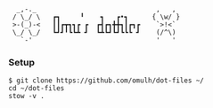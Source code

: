 ```
  _,-._                              ,   ,
 / \_/ \   ┏┓     ╹    ┓   ┏•┓      { \w/ }
 >-(_)-<   ┃┃┏┳┓┓┏ ┏  ┏┫┏┓╋╋┓┃┏┓┏    `>!<`
 \_/ \_/   ┗┛┛╹┗┗┻ ┛  ┗┻┗┛┗┛┗┗┗ ┛    (/^\)
   `-'                               '   '
```

### Setup

`$ git clone https://github.com/omulh/dot-files ~/`  
`cd ~/dot-files`  
`stow -v .`  
